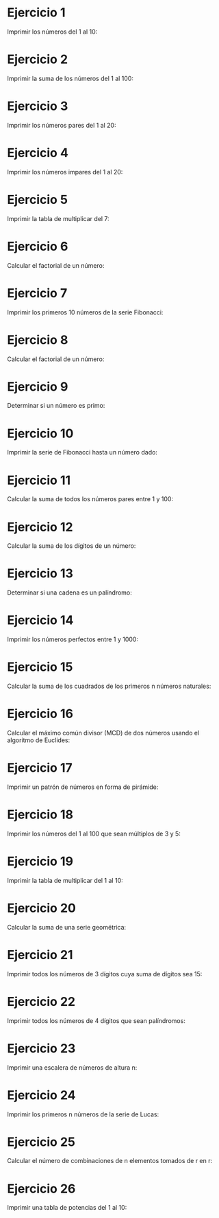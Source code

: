 # Ejercicio 1
Imprimir los números del 1 al 10:

# Ejercicio 2
Imprimir la suma de los números del 1 al 100:

# Ejercicio 3
Imprimir los números pares del 1 al 20:

# Ejercicio 4
Imprimir los números impares del 1 al 20:

# Ejercicio 5
Imprimir la tabla de multiplicar del 7:

# Ejercicio 6
Calcular el factorial de un número:

# Ejercicio 7
Imprimir los primeros 10 números de la serie Fibonacci:

# Ejercicio 8
Calcular el factorial de un número:

# Ejercicio 9
Determinar si un número es primo:

# Ejercicio 10
Imprimir la serie de Fibonacci hasta un número dado:

# Ejercicio 11
Calcular la suma de todos los números pares entre 1 y 100:

# Ejercicio 12
Calcular la suma de los dígitos de un número:

# Ejercicio 13
Determinar si una cadena es un palíndromo:

# Ejercicio 14
Imprimir los números perfectos entre 1 y 1000:

# Ejercicio 15
Calcular la suma de los cuadrados de los primeros n números naturales:

# Ejercicio 16
Calcular el máximo común divisor (MCD) de dos números usando el algoritmo de Euclides:

# Ejercicio 17
Imprimir un patrón de números en forma de pirámide:

# Ejercicio 18
Imprimir los números del 1 al 100 que sean múltiplos de 3 y 5:

# Ejercicio 19
Imprimir la tabla de multiplicar del 1 al 10:

# Ejercicio 20
Calcular la suma de una serie geométrica:

# Ejercicio 21
Imprimir todos los números de 3 dígitos cuya suma de dígitos sea 15:

# Ejercicio 22
Imprimir todos los números de 4 dígitos que sean palíndromos:

# Ejercicio 23
Imprimir una escalera de números de altura n:

# Ejercicio 24
Imprimir los primeros n números de la serie de Lucas:

# Ejercicio 25
Calcular el número de combinaciones de n elementos tomados de r en r:

# Ejercicio 26
Imprimir una tabla de potencias del 1 al 10:
